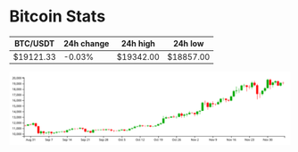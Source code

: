 # Bitcoin Stats

BTC/USDT|24h change|24h high|24h low|
|---|---|---|---|
|$19121.33|-0.03%|$19342.00|$18857.00|

<img src="./chart.svg">
